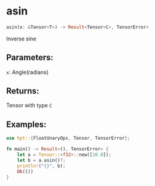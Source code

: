 # asin
```rust
asin(x: &Tensor<T>) -> Result<Tensor<C>, TensorError>
```
Inverse sine
## Parameters:
`x`: Angle(radians)
## Returns:
Tensor with type `C`
## Examples:
```rust
use hpt::{FloatUnaryOps, Tensor, TensorError};

fn main() -> Result<(), TensorError> {
    let a = Tensor::<f32>::new([10.0]);
    let b = a.asin()?;
    println!("{}", b);
    Ok(())
}
```